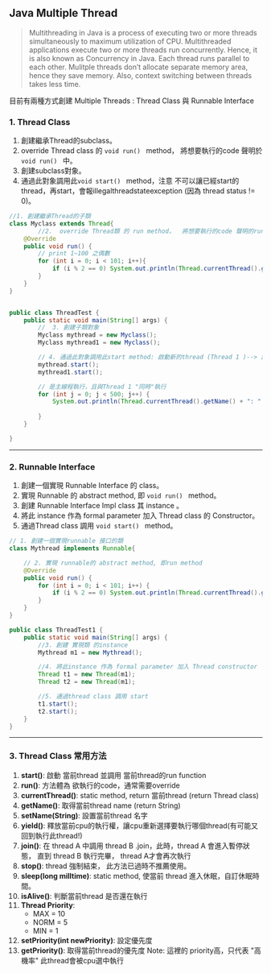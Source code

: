 ## Java Multiple Thread
> Multithreading in Java is a process of executing two or more threads simultaneously to maximum utilization of CPU. Multithreaded applications execute two or more threads run concurrently. Hence, it is also known as Concurrency in Java. Each thread runs parallel to each other. Mulitple threads don’t allocate separate memory area, hence they save memory. Also, context switching between threads takes less time.

目前有兩種方式創建 Multiple Threads : Thread Class 與 Runnable Interface

### 1. Thread Class
1. 創建繼承Thread的subclass。
2. override Thread class 的 ```void run() ``` method，  將想要執行的code 聲明於 ```void run() ``` 中。
3. 創建subclass對象。
4. 通過此對象調用此```void start() ``` method，注意 不可以讓已經start的thread，再start，會報illegalthreadstateexception (因為 thread status != 0)。

```java
//1. 創建繼承Thread的子類
class Myclass extends Thread{
        //2.  override Thread類 的 run method，  將想要執行的code 聲明的run method中
    @Override
    public void run() {
        // print 1~100 之偶數
        for (int i = 0; i < 101; i++){
            if (i % 2 == 0) System.out.println(Thread.currentThread().getName() + ": " + i);
        }
    }
}


public class ThreadTest {
    public static void main(String[] args) {
        //  3. 創建子類對象
        Myclass mythread = new Myclass();
        Myclass mythread1 = new Myclass();

        // 4. 通過此對象調用此start method: 啟動新的thread (Thread 1 )--> 調用 thread run method
        mythread.start();
        mythread1.start(); 

        // 是主線程執行，且與Thread 1 "同時"執行
        for (int j = 0; j < 500; j++) {
            System.out.println(Thread.currentThread().getName() + ": " + j); 
          
        } 
    }

}

```
---

### 2. Runnable Interface
1. 創建一個實現 Runnable Interface 的 class。
2. 實現 Runnable 的 abstract method, 即 ```void run() ``` method。
3. 創建 Runnable Interface Impl class 其 instance 。
4. 將此 instance 作為 formal parameter 加入 Thread class 的 Constructor。
5. 通過Thread class 調用 ```void start() ``` method。


```java
// 1. 創建一個實現runnable 接口的類
class Mythread implements Runnable{

    // 2. 實現 runnable的 abstract method, 即run method
    @Override
    public void run() {
        for (int i = 0; i < 101; i++) {
            if (i % 2 == 0) System.out.println(Thread.currentThread().getName() + ": " + i);
        }
    }
}

public class ThreadTest1 {
    public static void main(String[] args) {
        //3. 創建 實現類 的instance
        Mythread m1 = new Mythread();

        //4. 將此instance 作為 formal parameter 加入 Thread constructor
        Thread t1 = new Thread(m1);
        Thread t2 = new Thread(m1);

        //5. 通過thread class 調用 start
        t1.start(); 
        t2.start();
    }
}


```
---

### 3. Thread Class 常用方法
1. **start()**: 啟動 當前thread 並調用 當前thread的run function
2. **run()**: 方法體為 欲執行的code，通常需要override
3. **currentThread()**: static method, return 當前thread (return Thread class)
4. **getName()**: 取得當前thread name (return String)
5. **setName(String)**: 設置當前thread 名字
6. **yield()**: 釋放當前cpu的執行權，讓cpu重新選擇要執行哪個thread(有可能又回到執行此thread!)
7. **join()**: 在 thread A 中調用 thread B .join，此時，thread A 會進入暫停狀態， 直到 thread B 執行完畢， thread A才會再次執行
8. **stop()**: thread 強制結束， 此方法已過時不推薦使用。
9. **sleep(long milltime)**: static method, 使當前 thread 進入休眠，自訂休眠時間。
10. **isAlive()**: 判斷當前thread 是否還在執行
11. **Thread Priority**:
     - MAX = 10
     - NORM = 5
     - MIN = 1
12. **setPriority(int newPriority)**: 設定優先度
13. **getPriority()**: 取得當前thread的優先度
Note: 這裡的 priority高，只代表 "高機率" 此thread會被cpu選中執行


